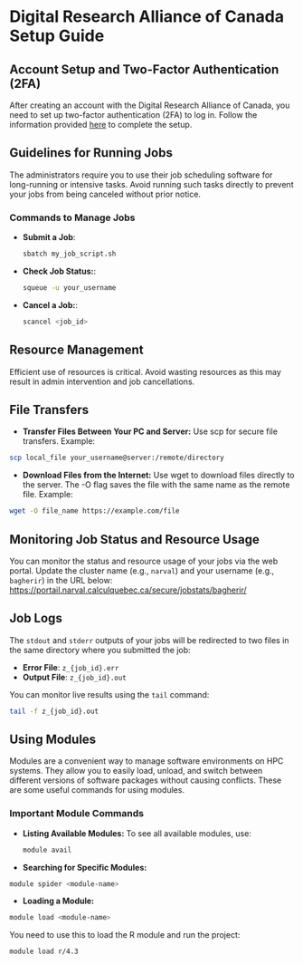 # Digital Research Alliance of Canada Setup Guide

## Account Setup and Two-Factor Authentication (2FA)
After creating an account with the Digital Research Alliance of Canada, you need to set up two-factor authentication (2FA) to log in. Follow the information provided [here](https://docs.alliancecan.ca/wiki/Multifactor_authentication) to complete the setup.

## Guidelines for Running Jobs
The administrators require you to use their job scheduling software for long-running or intensive tasks. Avoid running such tasks directly to prevent your jobs from being canceled without prior notice.

### Commands to Manage Jobs
- **Submit a Job**:
  ```bash
  sbatch my_job_script.sh
  ```

- **Check Job Status:**:
  ```bash
  squeue -u your_username
  ```
- **Cancel a Job:**:
  ```bash
  scancel <job_id>
  ```

## Resource Management
Efficient use of resources is critical. Avoid wasting resources as this may result in admin intervention and job cancellations.

## File Transfers
- **Transfer Files Between Your PC and Server:**
Use scp for secure file transfers.
Example:
```bash
scp local_file your_username@server:/remote/directory
```
- **Download Files from the Internet:**
Use wget to download files directly to the server. The -O flag saves the file with the same name as the remote file.
Example:
```bash
wget -O file_name https://example.com/file
```


## Monitoring Job Status and Resource Usage
You can monitor the status and resource usage of your jobs via the web portal. Update the cluster name (e.g., `narval`) and your username (e.g., `bagherir`) in the URL below:
https://portail.narval.calculquebec.ca/secure/jobstats/bagherir/

## Job Logs
The `stdout` and `stderr` outputs of your jobs will be redirected to two files in the same directory where you submitted the job:
- **Error File**: `z_{job_id}.err`
- **Output File**: `z_{job_id}.out`

You can monitor live results using the `tail` command:
```bash
tail -f z_{job_id}.out
```

## Using Modules
Modules are a convenient way to manage software environments on HPC systems. They allow you to easily load, unload, and switch between different versions of software packages without causing conflicts. These are some useful commands for using modules.

### Important Module Commands
- **Listing Available Modules:**
  To see all available modules, use:
  ```bash
  module avail

- **Searching for Specific Modules:**
```bash
module spider <module-name>
```

- **Loading a Module:**
```bash
module load <module-name>
```

You need to use this to load the R module and run the project:
```bash
module load r/4.3
```
